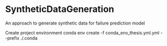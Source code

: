 # SyntheticDataGeneration
An approach to generate synthetic data for failure prediction model


Create project environment
conda env create -f conda_env_thesis.yml.yml --prefix ./.conda